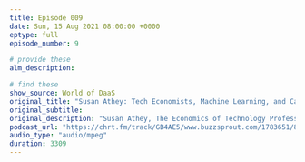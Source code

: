 ```yaml
---
title: Episode 009
date: Sun, 15 Aug 2021 08:00:00 +0000
eptype: full
episode_number: 9

# provide these
alm_description: 

# find these
show_source: World of DaaS
original_title: "Susan Athey: Tech Economists, Machine Learning, and Causation"
original_subtitle: 
original_description: "Susan Athey, The Economics of Technology Professor at Stanford&apos;s Graduate Business School, talks with <em>World of DaaS</em> host Auren Hoffman. Susan serves as the Founding Director at Stanford&apos;s Golub Capital Social Impact Lab, using technology and social science to improve the effectiveness of social sector organizations, and is a Research Associate at the National Bureau of Economic Research. Athey was the first Chief Economist at Microsoft. She&apos;s also on the Board of Directors of Expedia, Lending Club, Ripple, Rover, Turo, and more. Susan and Auren dive into the role of tech economists, machine learning, and causal inference."
podcast_url: "https://chrt.fm/track/GB4AE5/www.buzzsprout.com/1783651/8941499-susan-athey-tech-economists-machine-learning-and-causation.mp3"
audio_type: "audio/mpeg"
duration: 3309
---
```

